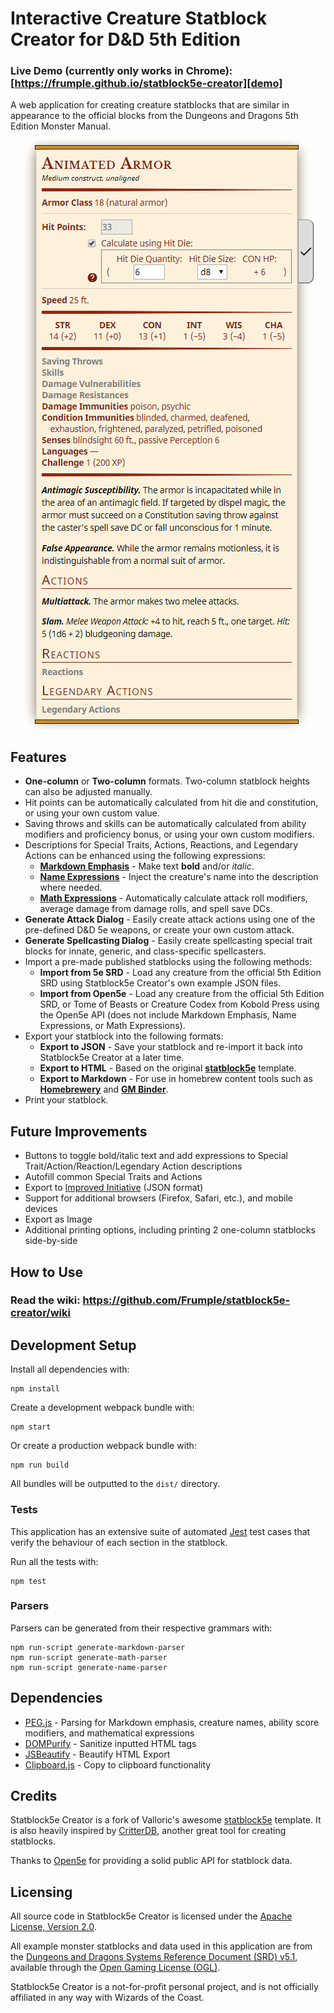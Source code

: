 # Interactive Creature Statblock Creator for D&D 5th Edition

### Live Demo (currently only works in Chrome): [https://frumple.github.io/statblock5e-creator][demo]

A web application for creating creature statblocks that are similar in appearance to the official blocks from the Dungeons and Dragons 5th Edition Monster Manual.

<div align="center">
  <img src="https://github.com/Frumple/statblock5e-creator/blob/master/images/statblock.png" />
</div>

## Features

- **One-column** or **Two-column** formats. Two-column statblock heights can also be adjusted manually.
- Hit points can be automatically calculated from hit die and constitution, or using your own custom value.
- Saving throws and skills can be automatically calculated from ability modifiers and proficiency bonus, or using your own custom modifiers.
- Descriptions for Special Traits, Actions, Reactions, and Legendary Actions can be enhanced using the following expressions:
  - **[Markdown Emphasis][markdown-emphasis]** - Make text **bold** and/or *italic*.
  - **[Name Expressions][name-expressions]** - Inject the creature's name into the description where needed.
  - **[Math Expressions][math-expressions]** - Automatically calculate attack roll modifiers, average damage from damage rolls, and spell save DCs.
- **Generate Attack Dialog** - Easily create attack actions using one of the pre-defined D&D 5e weapons, or create your own custom attack.
- **Generate Spellcasting Dialog** - Easily create spellcasting special trait blocks for innate, generic, and class-specific spellcasters.
- Import a pre-made published statblocks using the following methods:
  - **Import from 5e SRD** - Load any creature from the official 5th Edition SRD using Statblock5e Creator's own example JSON files.
  - **Import from Open5e** -  Load any creature from the official 5th Edition SRD, or Tome of Beasts or Creature Codex from Kobold Press using the Open5e API (does not include Markdown Emphasis, Name Expressions, or Math Expressions).
- Export your statblock into the following formats:
  - **Export to JSON** - Save your statblock and re-import it back into Statblock5e Creator at a later time.
  - **Export to HTML** - Based on the original **[statblock5e][statblock5e]** template.
  - **Export to Markdown** - For use in homebrew content tools such as **[Homebrewery][homebrewery]** and **[GM Binder][gmbinder]**.
- Print your statblock.

## Future Improvements

- Buttons to toggle bold/italic text and add expressions to Special Trait/Action/Reaction/Legendary Action descriptions
- Autofill common Special Traits and Actions
- Export to [Improved Initiative][improved-initiative] (JSON format)
- Support for additional browsers (Firefox, Safari, etc.), and mobile devices
- Export as Image
- Additional printing options, including printing 2 one-column statblocks side-by-side

## How to Use

### Read the wiki: https://github.com/Frumple/statblock5e-creator/wiki

## Development Setup

Install all dependencies with:

    npm install

Create a development webpack bundle with:

    npm start

Or create a production webpack bundle with:

    npm run build

All bundles will be outputted to the `dist/` directory.

### Tests

This application has an extensive suite of automated [Jest](jest) test cases that verify the behaviour of each section in the statblock.

Run all the tests with:

    npm test

### Parsers

Parsers can be generated from their respective grammars with:

    npm run-script generate-markdown-parser
    npm run-script generate-math-parser
    npm run-script generate-name-parser

## Dependencies

- [PEG.js][pegjs] - Parsing for Markdown emphasis, creature names, ability score modifiers, and mathematical expressions
- [DOMPurify][dompurify] - Sanitize inputted HTML tags
- [JSBeautify][jsbeautify] - Beautify HTML Export
- [Clipboard.js][clipboardjs] - Copy to clipboard functionality

## Credits

Statblock5e Creator is a fork of Valloric's awesome [statblock5e][statblock5e] template. It is also heavily inspired by [CritterDB][critterdb], another great tool for creating statblocks.

Thanks to [Open5e][open5e] for providing a solid public API for statblock data.

## Licensing

All source code in Statblock5e Creator is licensed under the [Apache License, Version 2.0][apache2].

All example monster statblocks and data used in this application are from the [Dungeons and Dragons Systems Reference Document (SRD) v5.1][srd], available through the [Open Gaming License (OGL)][ogl].

Statblock5e Creator is a not-for-profit personal project, and is not officially affiliated in any way with Wizards of the Coast.

[demo]: https://frumple.github.io/statblock5e-creator
[examples]: https://github.com/Frumple/statblock5e-creator/tree/master/examples

[markdown-emphasis]: https://github.com/Frumple/statblock5e-creator/wiki/Markdown-Emphasis
[name-expressions]: https://github.com/Frumple/statblock5e-creator/wiki/Name-Expressions
[math-expressions]: https://github.com/Frumple/statblock5e-creator/wiki/Math-Expressions

[jest]: https://jestjs.io
[pegjs]: https://pegjs.org
[dompurify]: https://github.com/cure53/DOMPurify
[jsbeautify]: https://github.com/beautify-web/js-beautify
[clipboardjs]: https://clipboardjs.com

[statblock5e]: https://github.com/valloric/statblock5e
[critterdb]: https://critterdb.com
[homebrewery]: https://homebrewery.naturalcrit.com
[gmbinder]: https://www.gmbinder.com
[improved-initiative]: https://www.improved-initiative.com
[open5e]: https://open5e.com

[apache2]: http://www.apache.org/licenses/LICENSE-2.0.html
[srd]: https://media.wizards.com/2016/downloads/DND/SRD-OGL_V5.1.pdf
[ogl]: https://github.com/Frumple/statblock5e-creator/blob/master/OGL-LICENSE.txt